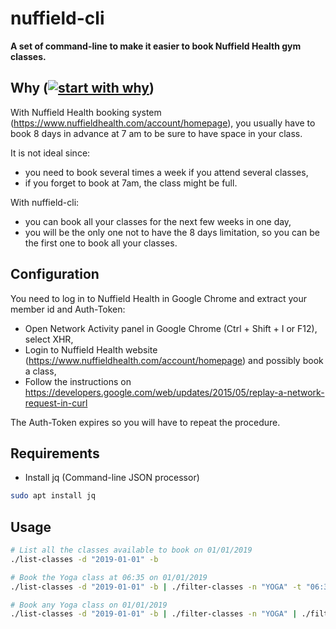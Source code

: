 # nuffield-cli

**A set of command-line to make it easier to book Nuffield Health gym classes.**

## Why ([![start with why](https://img.shields.io/badge/start%20with-why%3F-brightgreen.svg?style=flat)](http://www.ted.com/talks/simon_sinek_how_great_leaders_inspire_action))

With Nuffield Health booking system (https://www.nuffieldhealth.com/account/homepage), you usually have to book 8 days in advance at 7 am to be sure to have space in your class.

It is not ideal since:

- you need to book several times a week if you attend several classes,
- if you forget to book at 7am, the class might be full.

With nuffield-cli:

- you can book all your classes for the next few weeks in one day,
- you will be the only one not to have the 8 days limitation, so you can be the first one to book all your classes.

## Configuration

You need to log in to Nuffield Health in Google Chrome and extract your member id and Auth-Token:

- Open Network Activity panel in Google Chrome (Ctrl + Shift + I or F12), select XHR,
- Login to Nuffield Health website (https://www.nuffieldhealth.com/account/homepage) and possibly book a class,
- Follow the instructions on https://developers.google.com/web/updates/2015/05/replay-a-network-request-in-curl

The Auth-Token expires so you will have to repeat the procedure.

## Requirements

- Install jq (Command-line JSON processor)

```bash
sudo apt install jq
```

## Usage

```bash
# List all the classes available to book on 01/01/2019
./list-classes -d "2019-01-01" -b

# Book the Yoga class at 06:35 on 01/01/2019
./list-classes -d "2019-01-01" -b | ./filter-classes -n "YOGA" -t "06:35" | ./filter-classes -a "AnUjfgrTyuihfTgjklMkdd" -m 123456

# Book any Yoga class on 01/01/2019
./list-classes -d "2019-01-01" -b | ./filter-classes -n "YOGA" | ./filter-classes -a "AnUjfgrTyuihfTgjklMkdd" -m 123456
```
